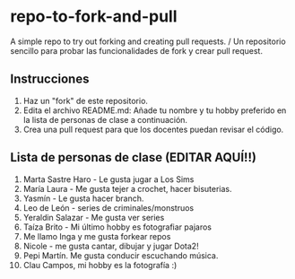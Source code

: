 # repo-to-fork-and-pull
A simple repo to try out forking and creating pull requests. / Un repositorio sencillo para probar las funcionalidades de fork y crear pull request. 

## Instrucciones
1. Haz un "fork" de este repositorio. 
2. Edita el archivo README.md: Añade tu nombre y tu hobby preferido en la lista de personas de clase a continuación. 
3. Crea una pull request para que los docentes puedan revisar el código. 


## Lista de personas de clase (EDITAR AQUÍ!!)

1. Marta Sastre Haro - Le gusta jugar a Los Sims 
2. María Laura - Me gusta tejer a crochet, hacer bisuterias.
3. Yasmín - Le gusta hacer branch.
4. Leo de León - series de criminales/monstruos
5. Yeraldin Salazar - Me gusta ver series
6. Taíza Brito - Mi último hobby es fotografiar pajaros
7. Me llamo Inga y me gusta forkear repos
8. Nicole - me gusta cantar, dibujar y jugar Dota2!
9. Pepi Martín. Me gusta conducir escuchando música.
10. Clau Campos, mi hobby es la fotografía :)
